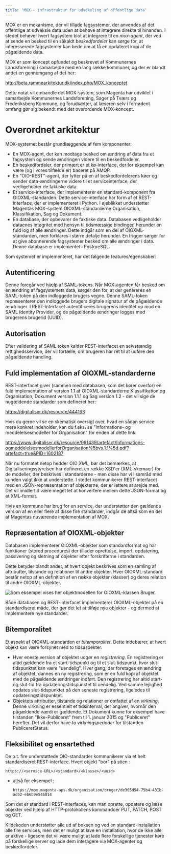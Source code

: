 ```yaml
---
title: 'MOX - infrastruktur for udveksling af offentlige data'
---
```


MOX er en mekanisme, der vil tillade fagsystemer, der anvendes af det
offentlige at udveksle data uden at behøve at integrere direkte til
hinanden. I stedet behøver hvert fagsystem blot at integrere til en
*mox-agent*, der ved at sende en besked til en såkaldt *beskedfordeler*
kan sørge for, at interesserede fagsystemer kan bede om at få en
opdateret kopi af de pågældende data.

MOX er som koncept opfundet og beskrevet af Kommunernes Landsforening i
samarbejde med en lang række kommuner, og der er blandt andet en
gennemgang af det her:

<http://beta.rammearkitektur.dk/index.php/MOX_konceptet>

Dette notat vil omhandle det MOX-system, som Magenta har udviklet i
samarbejde Kommunernes Landsforening, Sager på Tværs og Frederiksberg
Kommune, og forudsætter, at læseren selv i fornødent omfang gør sig
bekendt med det overordende MOX-koncept.

Overordnet arkitektur
=====================

MOX-systemet består grundlæggende af fem komponenter:

-   En MOX-agent, der kan modtage besked om ændring af data fra et
    fagsystem og sende ændringen videre til en beskedfordeler.
-   En beskedfordeler, der primært er et kø-interface, der for eksempel
    kan være (og i vores tilfælde er) baseret på AMQP.
-   En \"OIO-REST\"-agent, der lytter på en af beskedfordelerens køer og
    sender data-ændringerne videre til et serviceinterface, der
    vedligeholder de faktiske data.
-   Et service-interface, der implementerer en standard-komponent fra
    OIOXML-standarden. Dette service-interface har form af et
    REST-interface, der er implementeret i Python. I øjeblikket
    understøtter Magentas MOX-system OIOXML-standarderne Organisation,
    Klassifikation, Sag og Dokument.
-   En database, der opbevarer de faktiske data. Databasen vedligeholder
    dataenes integritet med hensyn til tidsmæssige bindinger, herunder
    en fuld log af alle ændringer. Dette indgår som en del af
    OIOXML-standarden, men forklares i større detalje herunder. En
    trigger sørger for at give abonnerende fagsystemer besked om alle
    ændringer i data. Denne database er implementet i PostgreSQL.

Som systemet er implementeret, har det følgende features/egenskaber:

Autentificering
---------------

Denne foregår ved hjælp af SAML-tokens. Når MOX-agenten får besked om en
ændring af fagsystemets data, sørger den for, at der genereres en
SAML-token på den indloggede brugers vegne. Denne SAML-token
repræsenterer den indloggede brugers digitale signatur af de pågældende
ændringer. I REST-interfacet autentificeres brugerens identitet op mod
en SAML Identity Provider, og de pågældende ændringer logges med
brugerens brugerid (UUID).

Autorisation
------------

Efter validering af SAML token kalder REST-interfacet en selvstændig
rettighedsservice, der vil fortælle, om brugeren har ret til at udføre
den pågældende handling.

Fuld implementation af OIOXML-standarderne
------------------------------------------

REST-interfacet giver (sammen med databasen, som det kører overfor) en
fuld implementation af version 1.1 af OIOXML-standarderne Klassifikation
og Organisation, Dokument version 1.1.1 og Sag version 1.2 - det vil
sige de nugældende standarder som defineret her:

<https://digitaliser.dk/resource/444163>

Hvis du gerne vil se en skematisk oversigt over, hvad en sådan service
mere konkret indeholder, kan du f.eks. se \"Informations- og
meddelelsesmodeller for Organisation\" for enden af dette link:

<https://www.digitaliser.dk/resource/991439/artefact/Informations-ogmeddelelsesmodellerforOrganisation%5bvs.1.1%5d.pdf?artefact=true&PID=1602187>

Når nu formatet netop hedder OIO *XML*, bør det bemærkes, at
Digitaliseringsstyrelsen har defineret en række XSD\'er (XML-skemaer)
for de modeller, der beskrives i standarderne - men disse har vi i
samråd med kunden valgt ikke at understøtte. I stedet kommunikerer
REST-interfacet med en JSON-repræsentation af objekterne, der er lettere
at arejde med. Det vil imidlertid være meget let at konvertere mellem
dette JSON-format og et XML-format.

Hvis en kommune har brug for en service, der understøtter den gældende
version af en eller flere af disse fire standarder, indgår de altså som
en del af Magentas nuværende implementation af MOX.

Repræsentation af OIOXML-objekter
---------------------------------

Databasen implementerer OIOXML-objekter som standardformat og har
funktioner (stored procedures) der tillader oprettelse, import,
opdatering, passivering og sletning af objekter efter forskrifterne i
standarden.

Dette betyder blandt andet, at hvert objekt beskrives som en samling af
attributter, tilstande og relationer til andre objekter. Hver
OIOXML-standard består netop af en definition af en række objekter
(klasser) og deres relation til andre OIOXML-objekter.

![Som eksempel vises her objektmodellen for OIOXML-klassen
Bruger.](bruger-uml.png)

Både databasen og REST-interfacet implementerer OIOXML-objekter på en
standardiseret måde, der gør det let at tilføje nye objekter - og dermed
at implementere nye standarder.

Bitemporalitet
--------------

Et aspekt af OIOXML-standarden er *bitemporalitet*. Dette indebærer, at
hvert objekt kan være forsynet med to tidsaspekter:

-   Hver eneste version af objektet udgør en *registrering*. En
    registrering er altid gældende fra et start-tidspunkt og til et
    slut-tidspunkt, hvor slut-tidspunktet kan være \"uendelig\". Hver
    gang, der foretages en ændring af objektet, dannes en ny
    registrering, som er en fuld kopi af objektet med de pågældende
    ændringer indført. Den registrering har altid start- og slut-tid fra
    opdateringstidspunktet til uendelig. Ved samme lejlighed opdates
    slut-tidspunktet på den seneste registrering, ligeledes til
    opdateringstidspunktet.
-   Objektets attributter, tilstande og relationer er omfattet af en
    *virkning*. Denne virkning er essentielt et tidsinterval, der
    angiver, hvornår den pågældende værdi er gældende. Et Dokument kunne
    for eksempel have tilstanden \"Ikke-Publiceret\" frem til 1. januar
    2015 og \"Publiceret\" herefter. Det vil derfor have to
    *virkningsperioder* for tilstanden PubliceretStatus.

Fleksibilitet og ensartethed
----------------------------

De p.t. fire understøttede OIO-standarder kommunikerer via et helt
standardiseret REST-interface. Hvert objekt \"bor\" på stien :

    https://<service-URL>/<standard>/<klasse>/<uuid>

-   altså for eksempel :

        https://mox.magenta-aps.dk/organisation/bruger/de305d54-75b4-431b-adb2-eb6b9e546014

Som det er standard i REST-interfaces, kan man oprette, opdatere og læse
objekter ved hjælp af HTTP-protokollens kommandoer PUT, PATCH, POST og
GET.

Kildekoden understøtter alle ud af boksen og ved en
standard-installation alle fire services, men det er muligt at lave en
installation, hvor de ikke alle er aktive - ligesom det vil være muligt
at lade flere forskellige tjenester køre på forskellige server og lade
dem interagere via MOX-agenter og beskedfordeler.
